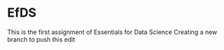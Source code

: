 # EfDS
This is the first assignment of Essentials for Data Science
Creating a new branch to push this edit
